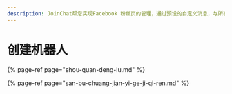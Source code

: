 ```yaml
---
description: JoinChat帮您实现Facebook 粉丝页的管理，通过预设的自定义消息，与所有和主页对话的用户进行友好交互，并提供给用户专属服务。
---
```


# 创建机器人



{% page-ref page="shou-quan-deng-lu.md" %}

{% page-ref page="san-bu-chuang-jian-yi-ge-ji-qi-ren.md" %}

